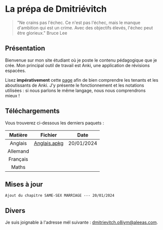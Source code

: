 # La prépa de Dmitriévitch

>"Ne crains pas l'échec. Ce n'est pas l'échec, mais le manque d'ambition qui est un crime. Avec des objectifs élevés, l'échec peut être glorieux."
>Bruce Lee

## Présentation

Bienvenue sur mon site étudiant où je poste le contenu pédagogique que je crée.
Mon principal outil de travail est Anki, une application de révisions espacées.

Lisez **impérativement** cette [page](/pages/documentation.md) afin de bien comprendre les tenants et les aboutissants de Anki. J'y présente
le fonctionnement et les notations utilisées : si nous parlons le même langage, nous nous comprendrons mieux !

## Téléchargements

Vous trouverez ci-dessous les derniers paquets :

| Matière  | Fichier                      | Date       |
| :------: | :--------------------------: | :--------: |
| Anglais  | [Anglais.apkg](Anglais.apkg) | 20/01/2024 |
| Allemand |
| Français |
| Maths    |

## Mises à jour

```Ajout du chapitre SAME-SEX MARRIAGE --- 20/01/2024```

## Divers

Je suis joignable à l'adresse mél suivante : <dmitrievitch.o8iym@aleeas.com>.
